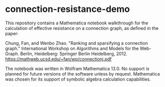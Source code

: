 # connection-resistance-demo
This repository contains a Mathematica notebook walkthrough for the calculation of effective resistance on a connection graph, as defined in the paper:

Chung, Fan, and Wenbo Zhao. "Ranking and sparsifying a connection graph." International Workshop on Algorithms and Models for the Web-Graph. Berlin, Heidelberg: Springer Berlin Heidelberg, 2012.
https://mathweb.ucsd.edu/~fan/wp/connectionj.pdf

The notebook was written in Wolfram Mathematica 13.0. No support is planned for future versions of the software unless by request. Mathematica was chosen for its support of symbolic algebra calculation capabilities.
